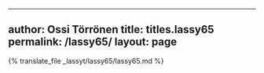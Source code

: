 
---
author: Ossi Törrönen
title: titles.lassy65
permalink: /lassy65/
layout: page
---
{% translate_file _lassyt/lassy65/lassy65.md %}